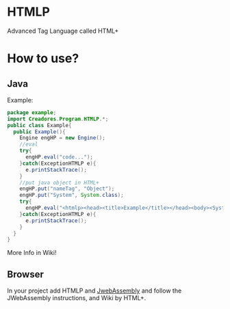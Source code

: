 # HTMLP
Advanced Tag Language called HTML+

# How to use?
## Java
Example:

```java
package example;
import Creadores.Program.HTMLP.*;
public class Example{
  public Example(){
    Engine engHP = new Engine();
    //eval
    try{
      engHP.eval("code...");
    }catch(ExceptionHTMLP e){
      e.printStackTrace();
    }
    //put java object in HTML+
    engHP.put("nameTag", "Object");
    engHP.put("System", System.class);
    try{
      engHP.eval("<htmlp><head><title>Example</title></head><body><System isDiv json='out.println' args='`Hello World`'/></body></htmlp>");
    }catch(ExceptionHTMLP e){
      e.printStackTrace();
    }
  }
}
```
More Info in Wiki!

## Browser

In your project add HTMLP and [JwebAssembly](https://github.com/i-net-software/JWebAssembly) and follow the JWebAssembly instructions, and Wiki by HTML+.
